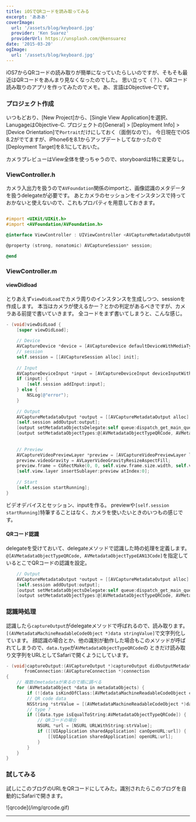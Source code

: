 ```yaml
---
title: iOSでQRコードを読み取ってみる
excerpt: 'あああ'
coverImage:
  url: '/assets/blog/keyboard.jpg'
  provider: 'Ken Suarez'
  providerUrl: https://unsplash.com/@kensuarez
date: '2015-03-20'
ogImage:
  url: '/assets/blog/keyboard.jpg'
---
```


iOS7からQRコードの読み取りが簡単になっていたらしいのですが、そもそも最近はQRコードをあんまり見なくなったのでした。
思い立って（？）、QRコード読み取りのアプリを作ってみたのでメモ。あ、言語はObjective-Cです。

<span class="more"></span>

### プロジェクト作成

いつもどおり、[New Project]から、[Single View Application]を選択、LanugageはObjective-C.
プロジェクトの[General] > [Deployment Info] > [Device Orientation]で`Portrait`だけにしておく（面倒なので）。
今日現在でiOS 8.2がでてますが、iPhone6を8.1からアップデートしてなかったので[Deployment Target]を8.1にしておいた。 

カメラプレビューはView全体を使っちゃうので、storyboardは特に変更なし。


### ViewController.h

カメラ入出力を扱うので`AVFoundation`関係のimportと、画像認識のメタデータを扱うdelegateが必要です。
あとカメラのセッションをインスタンスで持っておかないと使えないので、これもプロパティを用意しておきます。

```objectivec

#import <UIKit/UIKit.h>
#import <AVFoundation/AVFoundation.h>

@interface ViewController : UIViewController <AVCaptureMetadataOutputObjectsDelegate>

@property (strong, nonatomic) AVCaptureSession* session;

@end

```


### ViewController.m

#### viewDidload

とりあえず`viewDidLoad`でカメラ周りのインスタンスを生成しつつ、sessionを作成します。
本当はカメラが使えるかー？とかの判定があるべきですが、カメラある前提で書いていきます。
全コードをまず書いてしまうと、こんな感じ。

```objectivec
- (void)viewDidLoad {
    [super viewDidLoad];
    
    // Device
    AVCaptureDevice *device = [AVCaptureDevice defaultDeviceWithMediaType:AVMediaTypeVideo];
    // session
    self.session = [[AVCaptureSession alloc] init];
    
    // Input
    AVCaptureDeviceInput *input = [AVCaptureDeviceInput deviceInputWithDevice:device error:nil];
    if (input) {
        [self.session addInput:input];
    } else {
        NSLog(@"error");
    }
    
    // Output
    AVCaptureMetadataOutput *output = [[AVCaptureMetadataOutput alloc] init];
    [self.session addOutput:output];
    [output setMetadataObjectsDelegate:self queue:dispatch_get_main_queue()];
    [output setMetadataObjectTypes:@[AVMetadataObjectTypeQRCode, AVMetadataObjectTypeEAN13Code]];
    
    
    // Preview
    AVCaptureVideoPreviewLayer *preview = [AVCaptureVideoPreviewLayer layerWithSession:self.session];
    preview.videoGravity = AVLayerVideoGravityResizeAspectFill;
    preview.frame = CGRectMake(0, 0, self.view.frame.size.width, self.view.frame.size.height);
    [self.view.layer insertSublayer:preview atIndex:0];
    
    // Start
    [self.session startRunning];
}

```

ビデオデバイスとセッション、inputを作る。
previewや`[self.session startRunning]`特筆することはなく、カメラを使いたいときのいつもの感じです。


#### QRコード認識

delegateを受けておいて、delegateメソッドで認識した時の処理を定義します。
`@[AVMetadataObjectTypeQRCode, AVMetadataObjectTypeEAN13Code]`を指定しているとこでQRコードの認識を設定。

```objectivec
    // Output
    AVCaptureMetadataOutput *output = [[AVCaptureMetadataOutput alloc] init];
    [self.session addOutput:output];
    [output setMetadataObjectsDelegate:self queue:dispatch_get_main_queue()];
    [output setMetadataObjectTypes:@[AVMetadataObjectTypeQRCode, AVMetadataObjectTypeEAN13Code]];

```


### 認識時処理

認識したら`captureOutput`がdelegateメソッドで呼ばれるので、読み取ります。
`[(AVMetadataMachineReadableCodeObject *)data stringValue]`で文字列化しています。
顔認識の場合とか、他の識別が動作した場合もこのメソッドが呼ばれてしまうので、`data.type`が`AVMetadataObjectTypeQRCode`の
ときだけ読み取り文字列をURLとしてSafariで開くようにしています。


```objectivec
- (void)captureOutput:(AVCaptureOutput *)captureOutput didOutputMetadataObjects:(NSArray *)metadataObjects
       fromConnection:(AVCaptureConnection *)connection
{
    // 複数のmetadataが来るので順に調べる
    for (AVMetadataObject *data in metadataObjects) {
        if (![data isKindOfClass:[AVMetadataMachineReadableCodeObject class]]) continue;
        // QR code data
        NSString *strValue = [(AVMetadataMachineReadableCodeObject *)data stringValue];
        // type ?
        if ([data.type isEqualToString:AVMetadataObjectTypeQRCode]) {
            // QRコードの場合
            NSURL *url = [NSURL URLWithString:strValue];
            if ([[UIApplication sharedApplication] canOpenURL:url]) {
                [[UIApplication sharedApplication] openURL:url];
            }
        }
    }
}
```

### 試してみる

試しにこのブログのURLをQRコードにしてみた。識別されたらこのブログを自動的にSafariで開きます。

<div class="img">![qrcode](/img/qrcode.gif)</div>

---
